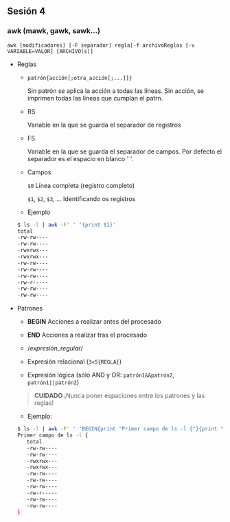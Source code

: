 ## Sesión 4

### awk (mawk, gawk, sawk...)

`awk [modificadores] [-F separador] regla|-f archivoReglas [-v VARIABLE=VALOR] [ARCHIVO(s)]`

- Reglas

  - `patrón{acción[;otra_acción[;...]]}`

    Sin patrón se aplica la acción a todas las líneas. Sin acción, se imprimen todas las líneas que cumplan el patrn.
    
  - RS
  
    Variable en la que se guarda el separador de registros
  
  - FS
  
    Variable en la que se guarda el separador de campos. Por defecto el separador es el espacio en blanco ' '.
    
  - Campos
  
    `$0`  Línea completa (registro completo)
    
    `$1`, `$2`, `$3`, ... Identificando os registros
    
  - Ejemplo
  
  ``` sh
  $ ls -l | awk -F' ' '{print $1}'
  total
  -rw-rw----
  -rw-rw----
  -rwxrwx---
  -rwxrwx---
  -rw-rw----
  -rw-rw----
  -rw-rw----
  -rw-r-----
  -rw-rw----
  -rw-rw----
  ```
    
- Patrones

  - **BEGIN** Acciones a realizar antes del procesado
  
  - **END** Acciones a realizar tras el procesado
  
  - /*expresión_regular*/
  
  - Expresión relacional (`3<5{REGLA}`)
  
  - Expresión lógica (sólo AND y OR: `patrón1&&patrón2`, `patrón1||patrón2`)
  
  > **CUIDADO** ¡Nunca poner espaciones entre los patrones y las reglas!
  
  - Ejemplo:
  
  ``` sh
  $ ls -l | awk -F' ' 'BEGIN{print "Primer campo de ls -l {"}{print "\t"$1}END{print "}"}'
  Primer campo de ls -l {
     total
     -rw-rw----
     -rw-rw----
     -rwxrwx---
     -rwxrwx---
     -rw-rw----
     -rw-rw----
     -rw-rw----
     -rw-r-----
     -rw-rw----
     -rw-rw----
  }
  ```
  
